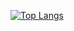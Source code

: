 [![Top Langs](https://github-readme-stats.vercel.app/api/top-langs/?username=beluomini&layout=compact&theme=dark)](https://github.com/anuraghazra/github-readme-stats)
